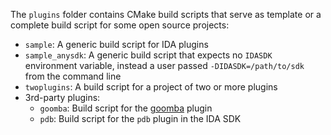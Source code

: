 The `plugins` folder contains CMake build scripts that serve as template or a complete build script for some open source projects:

* `sample`: A generic build script for IDA plugins
* `sample_anysdk`: A generic build script that expects no `IDASDK` environment variable, instead a user passed `-DIDASDK=/path/to/sdk` from the command line
* `twoplugins`: A build script for a project of two or more plugins
* 3rd-party plugins:
    * `goomba`: Build script for the [goomba](https://github.com/HexRaysSA/goomba/) plugin
    * `pdb`: Build script for the `pdb` plugin in the IDA SDK

